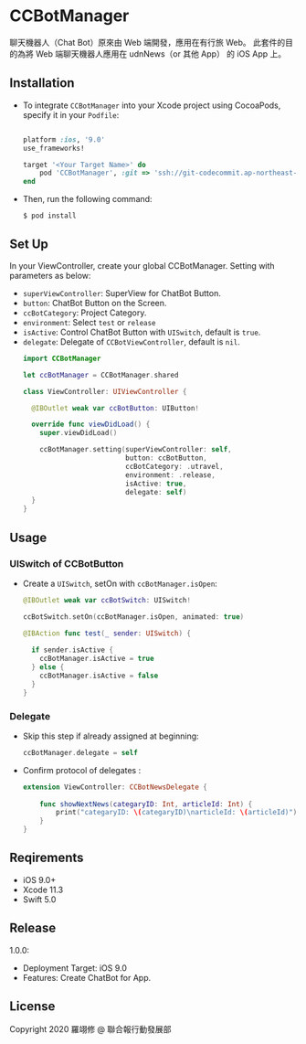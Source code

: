 # CCBotManager
聊天機器人（Chat Bot）原來由 Web 端開發，應用在有行旅 Web。
此套件的目的為將 Web 端聊天機器人應用在 udnNews（or 其他 App） 的 iOS App 上。


## Installation
- To integrate `CCBotManager` into your Xcode project using CocoaPods, specify it in your `Podfile`:
    ```ruby

    platform :ios, '9.0'
    use_frameworks!

    target '<Your Target Name>' do
        pod 'CCBotManager', :git => 'ssh://git-codecommit.ap-northeast-1.amazonaws.com/v1/repos/ios_lib_TTSManager', :tag => '版本號'
    end
    ```
- Then, run the following command:
    ```
    $ pod install
    ```


## Set Up
In your ViewController, create your global CCBotManager.
Setting with parameters as below:
- `superViewController`: SuperView for ChatBot Button.
- `button`: ChatBot Button on the Screen.
- `ccBotCategory`: Project Category.
- `environment`: Select `test` or `release`
- `isActive`: Control ChatBot Button with `UISwitch`, default is `true`.
- `delegate`: Delegate of `CCBotViewController`, default is `nil`.
    ```swift
    import CCBotManager

    let ccBotManager = CCBotManager.shared

    class ViewController: UIViewController {

      @IBOutlet weak var ccBotButton: UIButton!

      override func viewDidLoad() {
        super.viewDidLoad()

        ccBotManager.setting(superViewController: self,
                             button: ccBotButton,
                             ccBotCategory: .utravel,
                             environment: .release,
                             isActive: true,
                             delegate: self)
      }
    }
    ```


## Usage
### UISwitch of CCBotButton

- Create a `UISwitch`, setOn with `ccBotManager.isOpen`:
    ```swift
    @IBOutlet weak var ccBotSwitch: UISwitch!

    ccBotSwitch.setOn(ccBotManager.isOpen, animated: true)

    @IBAction func test(_ sender: UISwitch) {
        
      if sender.isActive {
        ccBotManager.isActive = true
      } else {
        ccBotManager.isActive = false
      }
    }
    ```

### Delegate
- Skip this step if already assigned at beginning:
    ```swift
    ccBotManager.delegate = self

    ```
- Confirm protocol of delegates :
    ```swift
    extension ViewController: CCBotNewsDelegate {
        
        func showNextNews(categaryID: Int, articleId: Int) {
            print("categaryID: \(categaryID)\narticleId: \(articleId)")
        }
    }
    
    ```
    

## Reqirements
- iOS 9.0+
- Xcode 11.3
- Swift 5.0


## Release
1.0.0:
- Deployment Target: iOS 9.0
- Features: Create ChatBot for App.


## License
Copyright 2020 羅翊修 @ 聯合報行動發展部
